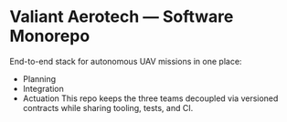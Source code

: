 # Valiant Aerotech — Software Monorepo
End-to-end stack for autonomous UAV missions in one place:
- Planning
- Integration
- Actuation
This repo keeps the three teams decoupled via versioned contracts while sharing tooling, tests, and CI.